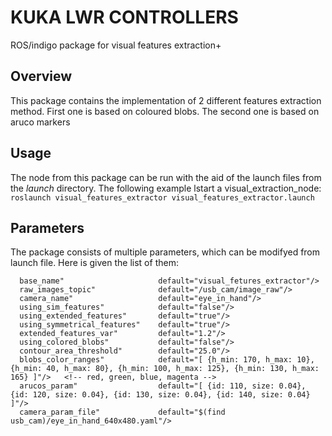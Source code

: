 # KUKA LWR CONTROLLERS

ROS/indigo package for visual features extraction+

## Overview

This package contains the implementation of 2 different features extraction method. First one is based on coloured blobs. The second one is based on aruco markers


## Usage

The node from this package can be run with the aid of the launch files from the _launch_ directory. 
The following example lstart a visual_extraction_node:  
```roslaunch visual_features_extractor visual_features_extractor.launch```  


## Parameters

The package consists of multiple parameters, which can be modifyed from launch file. Here is given the list of them:
```
  base_name"                     default="visual_fetures_extractor"/>
  raw_images_topic"              default="/usb_cam/image_raw"/>
  camera_name"                   default="eye_in_hand"/>
  using_sim_features"            default="false"/>
  using_extended_features"       default="true"/>
  using_symmetrical_features"    default="true"/>
  extended_features_var"         default="1.2"/>
  using_colored_blobs"           default="false"/>
  contour_area_threshold"        default="25.0"/>
  blobs_color_ranges"            default="[ {h_min: 170, h_max: 10}, {h_min: 40, h_max: 80}, {h_min: 100, h_max: 125}, {h_min: 130, h_max: 165} ]"/>   <!-- red, green, blue, magenta -->
  arucos_param"                  default="[ {id: 110, size: 0.04}, {id: 120, size: 0.04}, {id: 130, size: 0.04}, {id: 140, size: 0.04} ]"/>
  camera_param_file"             default="$(find usb_cam)/eye_in_hand_640x480.yaml"/>

```



